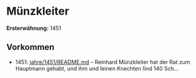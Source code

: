 # Münzkleiter

**Ersterwähnung:** 1451

## Vorkommen
- 1451: [jahre/1451/README.md](../jahre/1451/README.md) – Reinhard Münzkleiter hat der Rat zum Hauptmann
gehabt, und ihm und ſeinen Knechten ſind 140 Sch...
